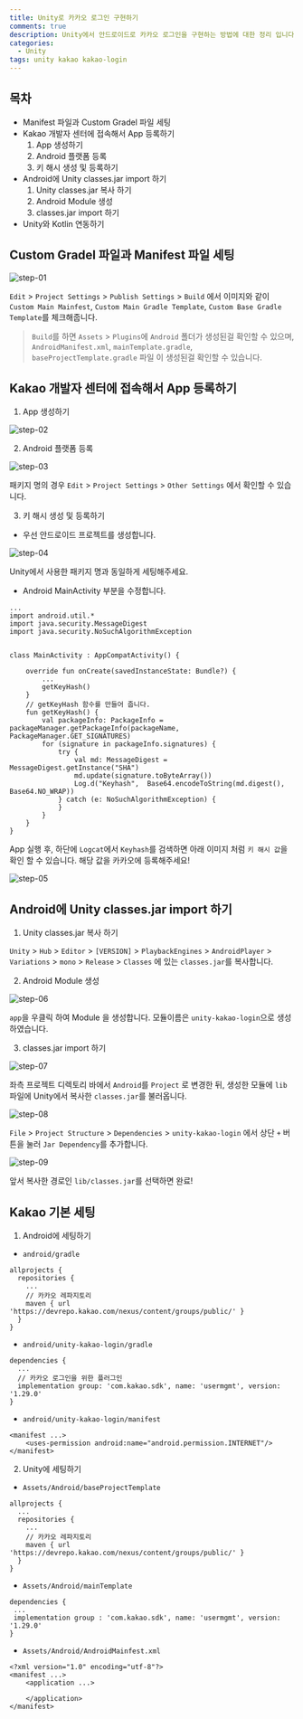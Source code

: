 ```yaml
---
title: Unity로 카카오 로그인 구현하기
comments: true
description: Unity에서 안드로이드로 카카오 로그인을 구현하는 방법에 대한 정리 입니다.
categories:
  - Unity
tags: unity kakao kakao-login
---
```


## 목차

- Manifest 파일과 Custom Gradel 파일 세팅
- Kakao 개발자 센터에 접속해서 App 등록하기
  1. App 생성하기
  2. Android 플랫폼 등록
  3. 키 해시 생성 및 등록하기
- Android에 Unity classes.jar import 하기
  1. Unity classes.jar 복사 하기
  2. Android Module 생성
  3. classes.jar import 하기
- Unity와 Kotlin 연동하기

## Custom Gradel 파일과 Manifest 파일 세팅

![step-01](https://raw.githubusercontent.com/wkddnjset/wkddnjset.github.io/master/_posts/images/2020-06/kakao-login-step1.png)

`Edit` > `Project Settings` > `Publish Settings` > `Build` 에서 이미지와 같이 `Custom Main Mainfest`, `Custom Main Gradle Template`, `Custom Base Gradle Template`를 체크해줍니다.

> `Build`를 하면 `Assets` > `Plugins`에 `Android` 폴더가 생성된걸 확인할 수 있으며, `AndroidManifest.xml`, `mainTemplate.gradle`, `baseProjectTemplate.gradle` 파일 이 생성된걸 확인할 수 있습니다.

## Kakao 개발자 센터에 접속해서 App 등록하기

1. App 생성하기

![step-02](https://raw.githubusercontent.com/wkddnjset/wkddnjset.github.io/master/_posts/images/2020-06/kakao-login-step2.png)

2. Android 플랫폼 등록

![step-03](https://raw.githubusercontent.com/wkddnjset/wkddnjset.github.io/master/_posts/images/2020-06/kakao-login-step3.png)

패키지 명의 경우 `Edit` > `Project Settings` > `Other Settings` 에서 확인할 수 있습니다.

3. 키 해시 생성 및 등록하기

- 우선 안드로이드 프로젝트를 생성합니다.

![step-04](https://raw.githubusercontent.com/wkddnjset/wkddnjset.github.io/master/_posts/images/2020-06/kakao-login-step4.png)

Unity에서 사용한 패키지 명과 동일하게 세팅해주세요.

- Android MainActivity 부분을 수정합니다.

```
...
import android.util.*
import java.security.MessageDigest
import java.security.NoSuchAlgorithmException


class MainActivity : AppCompatActivity() {

    override fun onCreate(savedInstanceState: Bundle?) {
        ...
        getKeyHash()
    }
    // getKeyHash 함수를 만들어 줍니다.
    fun getKeyHash() {
        val packageInfo: PackageInfo = packageManager.getPackageInfo(packageName, PackageManager.GET_SIGNATURES)
        for (signature in packageInfo.signatures) {
            try {
                val md: MessageDigest = MessageDigest.getInstance("SHA")
                md.update(signature.toByteArray())
                Log.d("Keyhash",  Base64.encodeToString(md.digest(), Base64.NO_WRAP))
            } catch (e: NoSuchAlgorithmException) {
            }
        }
    }
}
```

App 실행 후, 하단에 `Logcat`에서 `Keyhash`를 검색하면 아래 이미지 처럼 `키 해시 값`을 확인 할 수 있습니다. 해당 값을 카카오에 등록해주세요!

![step-05](https://raw.githubusercontent.com/wkddnjset/wkddnjset.github.io/master/_posts/images/2020-06/kakao-login-step5.png)

## Android에 Unity classes.jar import 하기

1. Unity classes.jar 복사 하기

`Unity` > `Hub` > `Editor` > `[VERSION]` > `PlaybackEngines` > `AndroidPlayer` > `Variations` > `mono` > `Release` > `Classes` 에 있는 `classes.jar`를 복사합니다.

2. Android Module 생성

![step-06](https://raw.githubusercontent.com/wkddnjset/wkddnjset.github.io/master/_posts/images/2020-06/kakao-login-step6.png)

`app`을 우클릭 하여 Module 을 생성합니다. 모듈이름은 `unity-kakao-login`으로 생성하였습니다.

3. classes.jar import 하기

![step-07](https://raw.githubusercontent.com/wkddnjset/wkddnjset.github.io/master/_posts/images/2020-06/kakao-login-step7.png)

좌측 프로젝트 디렉토리 바에서 `Android`를 `Project` 로 변경한 뒤, 생성한 모듈에 `lib` 파일에 Unity에서 복사한 `classes.jar`를 불러옵니다.

![step-08](https://raw.githubusercontent.com/wkddnjset/wkddnjset.github.io/master/_posts/images/2020-06/kakao-login-step8.png)

`File` > `Project Structure` > `Dependencies` > `unity-kakao-login` 에서 상단 `+` 버튼을 눌러 `Jar Dependency`를 추가합니다.

![step-09](https://raw.githubusercontent.com/wkddnjset/wkddnjset.github.io/master/_posts/images/2020-06/kakao-login-step9.png)

앞서 복사한 경로인 `lib/classes.jar`를 선택하면 완료!

## Kakao 기본 세팅

1. Android에 세팅하기

- `android/gradle`

```
allprojects {
  repositories {
    ...
    // 카카오 레파지토리
    maven { url 'https://devrepo.kakao.com/nexus/content/groups/public/' }
  }
}

```

- `android/unity-kakao-login/gradle`

```
dependencies {
  ...
  // 카카오 로그인을 위한 플러그인
  implementation group: 'com.kakao.sdk', name: 'usermgmt', version: '1.29.0'
}
```

- `android/unity-kakao-login/manifest`

```
<manifest ...>
    <uses-permission android:name="android.permission.INTERNET"/>
</manifest>
```

2. Unity에 세팅하기

- `Assets/Android/baseProjectTemplate`

```
allprojects {
  ...
  repositories {
    ...
    // 카카오 레파지토리
    maven { url 'https://devrepo.kakao.com/nexus/content/groups/public/' }
  }
}
```

- `Assets/Android/mainTemplate`

```
dependencies {
 ...
 implementation group : 'com.kakao.sdk', name: 'usermgmt', version: '1.29.0'
}
```

- `Assets/Android/AndroidMainfest.xml`

```
<?xml version="1.0" encoding="utf-8"?>
<manifest ...>
	<application ...>

	</application>
</manifest>
```
